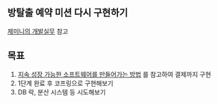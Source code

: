 ## 방탈출 예약 미션 다시 구현하기

[제미니의 개발실무](https://www.youtube.com/channel/UCDh8zEDofOcrOMAOnSVL9Tg) 참고

## 목표

1. [지속 성장 가능한 소프트웨어를 만들어가는 방법](https://www.youtube.com/watch?v=pimYIfXCUe8) 를 참고하여 결제까지
   구현
2. 1단계 완료 후 코프링으로 구현해보기
3. DB 락, 분산 시스템 등 시도해보기
